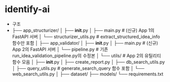 # identify-ai


- 구조
- ├── app_structurizer/
│   ├── __init__.py
│   ├── main.py                 # (신규) App 1의 FastAPI 서버
│   └── structurizer_utils.py   # extract_structured_idea_info 함수만 포함
│
├── app_validator/
│   ├── __init__.py
│   ├── main.py                 # (신규) App 2의 FastAPI 서버
│   └── pipeline.py             # 기존 run_idea_validation_pipeline.py의 수정본
│   └── utils/                  # App 2의 유틸리티 함수 모음
│       ├── __init__.py
│       ├── create_report.py
│       ├── db_search_utils.py
│       ├── query_utils.py      # generate_search_query 함수 포함
│       └── web_search_utils.py
│
├── dataset/
├── models/
└── requirements.txt
